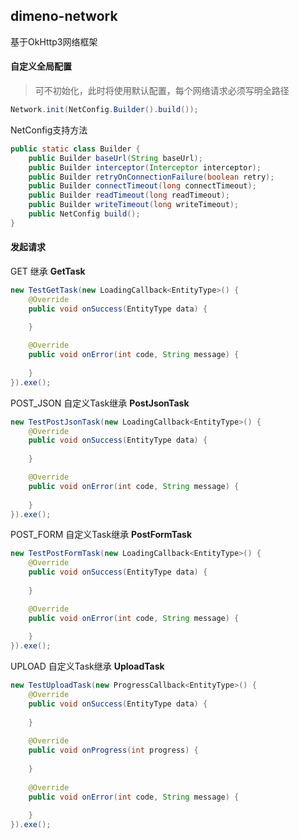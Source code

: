 ## dimeno-network
基于OkHttp3网络框架

#### 自定义全局配置
> 可不初始化，此时将使用默认配置，每个网络请求必须写明全路径
```java
Network.init(NetConfig.Builder().build());
```
NetConfig支持方法
```java
public static class Builder {
    public Builder baseUrl(String baseUrl);
    public Builder interceptor(Interceptor interceptor);
    public Builder retryOnConnectionFailure(boolean retry);
    public Builder connectTimeout(long connectTimeout);
    public Builder readTimeout(long readTimeout);
    public Builder writeTimeout(long writeTimeout);
    public NetConfig build();
}
``` 

#### 发起请求
GET  继承 **GetTask**  
```java
new TestGetTask(new LoadingCallback<EntityType>() {
    @Override
    public void onSuccess(EntityType data) {
        
    }

    @Override
    public void onError(int code, String message) {
        
    }
}).exe();
``` 
POST_JSON  自定义Task继承 **PostJsonTask**    
```java
new TestPostJsonTask(new LoadingCallback<EntityType>() {
    @Override
    public void onSuccess(EntityType data) {
        
    }

    @Override
    public void onError(int code, String message) {
        
    }
}).exe();
``` 
POST_FORM  自定义Task继承 **PostFormTask**    
```java
new TestPostFormTask(new LoadingCallback<EntityType>() {
    @Override
    public void onSuccess(EntityType data) {
        
    }

    @Override
    public void onError(int code, String message) {
        
    }
}).exe();
``` 

UPLOAD  自定义Task继承 **UploadTask**    
```java
new TestUploadTask(new ProgressCallback<EntityType>() {
    @Override
    public void onSuccess(EntityType data) {
        
    }
    
    @Override
    public void onProgress(int progress) {
        
    }
    
    @Override
    public void onError(int code, String message) {
        
    }
}).exe();
``` 
